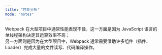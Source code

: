 ```yaml
---
title: "性能分析"
mode: "notes"
---
```


Webpack 在大型项目中通常性能表现不佳，这一方面是因为 JavaScript 语言的单线程架构决定其运算效率不高；  
另一方面则是因为在大型项目中，Webpack 通常需要借助许多组件（插件、Loader）完成大量的文件读写、代码编译操作。


